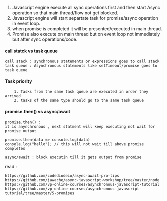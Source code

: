 1. Javascript engine execute all sync operations first and then start Async operation so that main thread/flow not get blocked.  
2. Javascript engine will start separtate task for promise/async operation in event loop.  
3. when promise is completed it will be presented/executed in main thread.   
4. Promise also execute on main thread but on event loop not immediately but after sync operations/code.

#### call statck vs task queue

    call stack : synchronous statements or expressions goes to call stack
    task queue : Asynchronous statements like setTimeout/promise goes to task queue

#### Task priority

        1. Tasks from the same task queue are executed in order they arrived
        2. tasks of the same type should go to the same task queue

#### promise.then() vs async/await

    promise.then() : 
    it is anynchronous , next statment will keep executing not wait for promise output
    
    promise.then(data => console.log(data)
    console.log("hello"); // this will not wait till above promise completes
    
    async/await : block executin till it gets output from promise

read : 
    
    https://github.com/codediodeio/async-await-pro-tips
    https://github.com/jawache/async-javascript-workshop/tree/master/node
    https://github.com/vp-online-courses/asynchronous-javascript-tutorial
    https://github.com/vp-online-courses/asynchronous-javascript-tutorial/tree/master/5-promises
